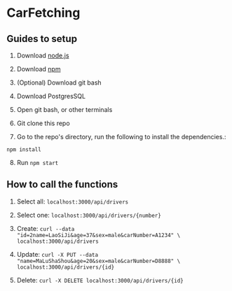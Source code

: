 # CarFetching

## Guides to setup

1. Download [node.js](https://nodejs.org/en/)

2. Download [npm](https://www.npmjs.com/)

3. (Optional) Download git bash

4. Download PostgresSQL

5. Open git bash, or other terminals

6. Git clone this repo

7. Go to the repo's directory, run the following to install the dependencies.:

```
npm install
```

8. Run `npm start`

## How to call the functions

1. Select all: `localhost:3000/api/drivers`

2. Select one: `localhost:3000/api/drivers/{number}`

3. Create: `curl --data "id=2name=LaoSiJi&age=37&sex=male&carNumber=A1234" \
localhost:3000/api/drivers`

4. Update: `curl -X PUT --data "name=MaLuShaShou&age=20&sex=male&carNumber=D8888" \
localhost:3000/api/drivers/{id}`

5. Delete: `curl -X DELETE localhost:3000/api/drivers/{id}`
